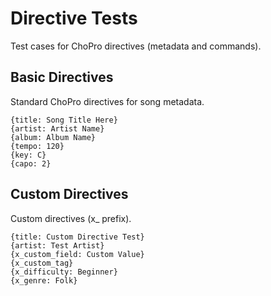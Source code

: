 # Directive Tests

Test cases for ChoPro directives (metadata and commands).

## Basic Directives

Standard ChoPro directives for song metadata.

```chopro
{title: Song Title Here}
{artist: Artist Name}
{album: Album Name}
{tempo: 120}
{key: C}
{capo: 2}
```

## Custom Directives

Custom directives (x_ prefix).

```chopro
{title: Custom Directive Test}
{artist: Test Artist}
{x_custom_field: Custom Value}
{x_custom_tag}
{x_difficulty: Beginner}
{x_genre: Folk}
```
